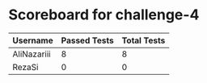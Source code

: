 # Scoreboard for challenge-4
| Username   | Passed Tests | Total Tests |
|------------|--------------|-------------|
| AliNazariii | 8 | 8 |
| RezaSi | 0 | 0 |
